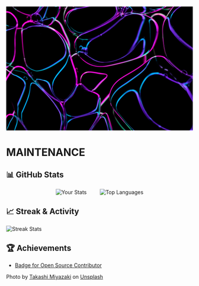 ![Image](takashi-miyazaki-q2bHGRyJH64-unsplash.jpg)
      
# MAINTENANCE

## 📊 GitHub Stats
<div align="center">

![Your Stats](https://github-readme-stats.vercel.app/api?username=yourname&show_icons=true&theme=dark&hide_border=true)
&nbsp; &nbsp; &nbsp; &nbsp;
![Top Languages](https://github-readme-stats.vercel.app/api/top-langs/?username=yourname&layout=compact&theme=dark&hide_border=true)

</div>

## 📈 Streak & Activity
![Streak Stats](https://github-readme-streak-stats.herokuapp.com?user=over9000rpm&theme=kanagawa)

## 🏆 Achievements
- [Badge for Open Source Contributor](https://img.shields.io/badge/Open%20Source-Contributor-blue)

Photo by <a href="https://unsplash.com/@miyatankun?utm_source=unsplash&utm_medium=referral&utm_content=creditCopyText">Takashi Miyazaki</a> on <a href="https://unsplash.com/photos/blue-and-white-light-digital-wallpaper-q2bHGRyJH64?utm_source=unsplash&utm_medium=referral&utm_content=creditCopyText">Unsplash</a>
      

